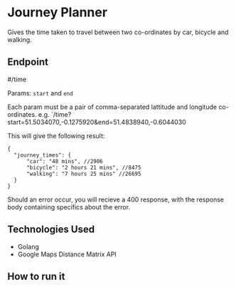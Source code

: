 # Journey PlannerGives the time taken to travel between two co-ordinates by car, bicycle and walking.## Endpoint#/timeParams:  `start` and `end`Each param must be a pair of comma-separated lattitude and longitude co-ordinates.e.g. `/time?start=51.5034070,-0.1275920&end=51.4838940,-0.6044030This will give the following result:```{  "journey_times": {      "car": "48 mins", //2906      "bicycle": "2 hours 21 mins", //8475      "walking": "7 hours 25 mins" //26695  }}```Should an error occur, you will recieve a 400 response, with the response bodycontaining specifics about the error.## Technologies Used- Golang- Google Maps Distance Matrix API## How to run it